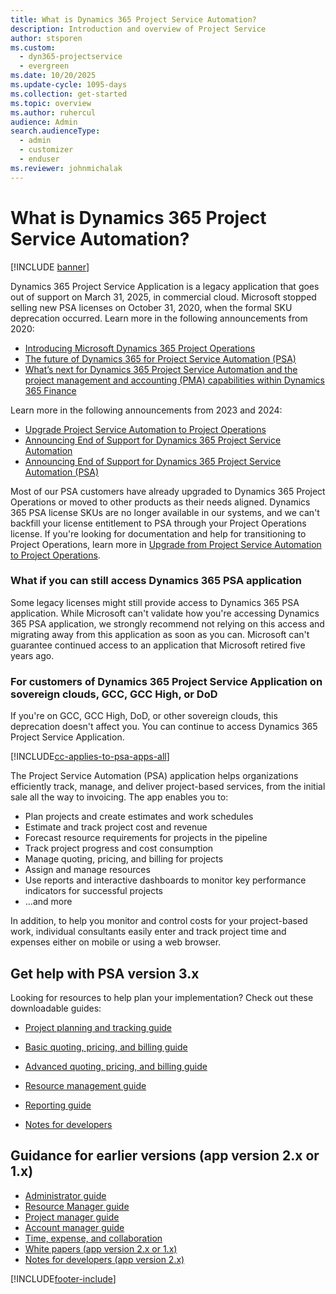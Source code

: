 ```yaml
---
title: What is Dynamics 365 Project Service Automation?
description: Introduction and overview of Project Service
author: stsporen
ms.custom: 
  - dyn365-projectservice
  - evergreen
ms.date: 10/20/2025
ms.update-cycle: 1095-days
ms.collection: get-started
ms.topic: overview
ms.author: ruhercul
audience: Admin
search.audienceType: 
  - admin
  - customizer
  - enduser
ms.reviewer: johnmichalak
---
```

# What is Dynamics 365 Project Service Automation?

[!INCLUDE [banner](../includes/psa-now-project-operations.md)]

Dynamics 365 Project Service Application is a legacy application that goes out of support on March 31, 2025, in commercial cloud. Microsoft stopped selling new PSA licenses on October 31, 2020, when the formal SKU deprecation occurred. Learn more in the following announcements from 2020: 

- [Introducing Microsoft Dynamics 365 Project Operations](https://www.microsoft.com//dynamics-365/blog/business-leader/2020/02/20/introducing-microsoft-dynamics-365-project-operations)
- [The future of Dynamics 365 for Project Service Automation (PSA)](https://www.microsoft.com//dynamics-365/blog/bdm/2019/05/22/the-future-of-dynamics-365-for-project-service-automation-psa)
- [What’s next for Dynamics 365 Project Service Automation and the project management and accounting (PMA) capabilities within Dynamics 365 Finance](https://community.dynamics.com/blogs/post?postid=e0a71783-059e-4a6a-a785-7e0d0e8803f7)

Learn more in the following announcements from 2023 and 2024: 

- [Upgrade Project Service Automation to Project Operations](https://www.microsoft.com//dynamics-365/blog/it-professional/2023/06/07/upgrade-project-service-automation-to-project-operations)
- [Announcing End of Support for Dynamics 365 Project Service Automation](https://www.microsoft.com//dynamics-365/blog/it-professional/2024/03/19/announcing-end-of-life-for-dynamics-365-project-service-automation)
- [Announcing End of Support for Dynamics 365 Project Service Automation (PSA)](https://www.microsoft.com//dynamics-365/blog/it-professional/2024/08/23/end-of-support-dynamics-365-project-service-automation)
 
Most of our PSA customers have already upgraded to Dynamics 365 Project Operations or moved to other products as their needs aligned. Dynamics 365 PSA license SKUs are no longer available in our systems, and we can't backfill your license entitlement to PSA through your Project Operations license. If you're looking for documentation and help for transitioning to Project Operations, learn more in [Upgrade from Project Service Automation to Project Operations](upgrade-project-operations-non-stocked.md).

### What if you can still access Dynamics 365 PSA application

Some legacy licenses might still provide access to Dynamics 365 PSA application. While Microsoft can't validate how you're accessing Dynamics 365 PSA application, we strongly recommend not relying on this access and migrating away from this application as soon as you can. Microsoft can't guarantee continued access to an application that Microsoft retired five years ago.  

### For customers of Dynamics 365 Project Service Application on sovereign clouds, GCC, GCC High, or DoD

If you're on GCC, GCC High, DoD, or other sovereign clouds, this deprecation doesn't affect you. You can continue to access Dynamics 365 Project Service Application.


[!INCLUDE[cc-applies-to-psa-apps-all](../includes/cc-applies-to-psa-apps-all.md)]

The Project Service Automation (PSA) application helps organizations efficiently track, manage, and deliver project-based services, from the initial sale all the way to invoicing. The app enables you to:

- Plan projects and create estimates and work schedules
- Estimate and track project cost and revenue
- Forecast resource requirements for projects in the pipeline
- Track project progress and cost consumption
- Manage quoting, pricing, and billing for projects
- Assign and manage resources
- Use reports and interactive dashboards to monitor key performance indicators for successful projects
- ...and more

In addition, to help you monitor and control costs for your project-based work, individual consultants
easily enter and track project time and expenses either on mobile or using a web browser.

## Get help with PSA version 3.x

Looking for resources to help plan your implementation? Check out these downloadable guides:

 - [Project planning and tracking guide](../psa/implementation-guides/project-planning-tracking.md)

 - [Basic quoting, pricing, and billing guide](../psa/implementation-guides/begin-quoting-pricing-billing.md)

 - [Advanced quoting, pricing, and billing guide](../psa/implementation-guides/adv-quoting-pricing-billing.md)

- [Resource management guide](../psa/implementation-guides/resource-management-guide.md)

 - [Reporting guide](../psa/implementation-guides/reporting-guide.md)

 - [Notes for developers](../psa/developer-guides/overview-dev-notes-v3.x.md)

## Guidance for earlier versions (app version 2.x or 1.x)

- [Administrator guide](../psa/admin-guide.md)
- [Resource Manager guide](../psa/resource-manager-guide.md)
- [Project manager guide](../psa/project-manager-guide.md)
- [Account manager guide](../psa/account-manager-guide.md)
- [Time, expense, and collaboration](../psa/time-expense-collaboration-guide.md)
- [White papers (app version 2.x or 1.x)](../psa/white-papers.md)
- [Notes for developers (app version 2.x)](../psa/developer-guides/add-custom-qoi-forms-v2.x.md)



[!INCLUDE[footer-include](../includes/footer-banner.md)]
